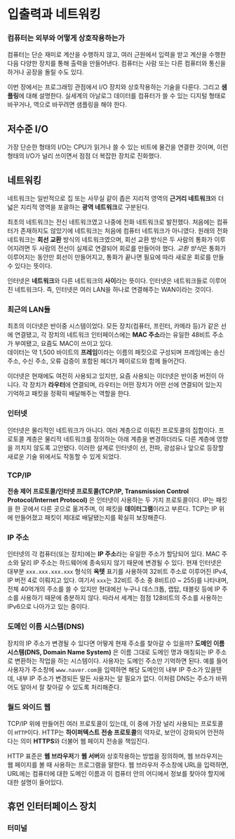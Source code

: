 # 입출력과 네트워킹
### 컴퓨터는 외부와 어떻게 상호작용하는가
컴퓨터는 단순 재미로 계산을 수행하지 않고, 여러 근원에서 입력을 받고 계산을 수행한 다음 다양한 장치를 통해 출력을 만들어낸다.
컴퓨터는 사람 또는 다른 컴퓨터와 통신을 하거나 공장을 돌릴 수도 있다. 

이번 장에서는 프로그래밍 관점에서 I/O 장치와 상호작용하는 기술을 다룬다.
그리고 **샘플링**에 대해 설명한다. 실세계의 아날로그 데이터를 컴퓨터가 쓸 수 있는 디지털 형태로 바꾸거나, 역으로 바꾸려면 샘플링을 해야 한다.

## 저수준 I/O
가장 단순한 형태의 I/O는 CPU가 읽거나 쓸 수 있는 비트에 물건을 연결한 것이며, 이런 형태의 I/O가 널리 쓰이면서 점점 더 복잡한 장치로 진화했다.

## 네트워킹
네트워크는 일반적으로 집 또는 사무실 같이 좁은 지리적 영역의 **근거리 네트워크**와 더 넓은 지리적 영역을 포괄하는 **광역 네트워크**로 구분된다.

최초의 네트워크는 전신 네트워크였고 나중에 전화 네트워크로 발전했다.
처음에는 컴퓨터가 존재하지도 않았기에 네트워크는 처음에 컴퓨터 네트워크가 아니였다.
원래의 전화 네트워크는 **회선 교환** 방식의 네트워크였으며, 회선 교환 방식은 두 사람의 통화가 이루어지려면 두 사람의 전선이 실제로 연결되어 회로를 만들어야 했다.
*교환 방식*은 통화가 이루어지는 동안만 회선이 만들어지고, 통화가 끝나면 필요에 따라 새로운 회로를 만들 수 있다는 뜻이다.

인터넷은 **네트워크**와 다른 네트워크의 **사이**라는 뜻이다. 인터넷은 네트워크들로 이루어진 네트워크다. 즉, 인터넷은 여러 LAN을 하나로 연결해주는 WAN이라는 것이다.

### 최근의 LAN들
최초의 이더넷은 반이중 시스템이었다.
모든 장치(컴퓨터, 프린터, 카메라 등)가 같은 선에 연결됐고, 각 장치의 네트워크 인터페이스에는 **MAC 주소**라는 유일한 48비트 주소가 부여됐고, 요즘도 MAC이 쓰이고 있다.  
데이터는 약 1,500 바이트의 **프레임**이라는 이름의 패킷으로 구성되며 프레임에는 송신 주소, 수신 주소, 오류 검증이 포함된 헤더가 페이로드와 함께 들어간다.

이더넷은 현재에도 여전히 사용되고 있지만, 요즘 사용되는 이더넷은 반이중 버전이 아니다.
각 장치가 **라우터**에 연결되며, 라우터는 어떤 장치가 어떤 선에 연결되어 있는지 기억하고 패킷을 정확히 배달해주는 역할을 한다.

### 인터넷
인터넷은 물리적인 네트워크가 아니다. 여러 계층으로 이뤄진 프로토콜의 집합이다.
프로토콜 계층은 물리적 네트워크를 정의하는 아래 계층을 변경하더라도 다른 계층에 영향을 끼치지 않도록 고안됐다.
이러한 설계로 인터넷이 선, 전파, 광섬유나 앞으로 등장할 새로운 기술 위에서도 작동할 수 있게 되었다. 

### TCP/IP
**전송 제어 프로토콜/인터넷 프로토콜(TCP/IP, Transmission Control Protocol/Internet Protocol)** 은 인터넷이 사용하는 두 가지 프로토콜이다.
IP는 패킷을 한 곳에서 다른 곳으로 옮겨주며, 이 패킷을 **데이터그램**이라고 부른다. TCP는 IP 위에 만들어졌고 패킷이 제대로 배달됐는지를 확실히 보장해준다.

### IP 주소
인터넷의 각 컴퓨터(또는 장치)에는 **IP 주소**라는 유일한 주소가 할당되어 있다.
MAC 주소와 달리 IP 주소는 하드웨어에 종속되지 않기 때문에 변경될 수 있다.
현재 인터넷은 대부분 `xxx.xxx.xxx.xxx` 형식의 **옥텟** 표기를 사용하여 32비트 주소로 이루어진 IPv4, IP 버전 4로 이뤄지고 있다.
여기서 `xxx`는 32비트 주소 중 8비트(0 ~ 255)를 나타내며, 전체 40억개의 주소를 쓸 수 있지만 현대에선 누구나 데스크톱, 랩탑, 태블릿 등에 IP 주소를 사용하기 때문에 충분하지 않다.
따라서 세계는 점점 128비트의 주소를 사용하는 IPv6으로 나아가고 있는 중이다.

### 도메인 이름 시스템(DNS)
장치의 IP 주소가 변경될 수 있다면 어떻게 현재 주소를 찾아갈 수 있을까?
**도메인 이름 시스템(DNS, Domain Name System)** 은 이름 그대로 도메인 명과 매칭되는 IP 주소로 변환하는 작업을 하는 시스템이다.
사용자는 도메인 주소만 기억하면 된다.
예를 들어 사용자가 주소창에 `www.naver.com`을 입력하면 해당 도메인의 내부 IP 주소가 있을텐데, 내부 IP 주소가 변경되든 말든 사용자는 알 필요가 없다.
이처럼 DNS는 주소가 바뀌어도 알아서 잘 찾아갈 수 있도록 처리해준다.

### 월드 와이드 웹
TCP/IP 위에 만들어진 여러 프로토콜이 있는데, 이 중에 가장 널리 사용되는 프로토콜이 `HTTP`이다.
HTTP는 **하이퍼텍스트 전송 프로토콜**의 약자로, 보안이 강화되어 안전하다는 의미 **HTTPS**와 더불어 웹 페이지 전송을 책임진다.

HTTP 표준은 **웹 브라우저**가 **웹 서버**와 상호작용하는 방법을 정의하며, 웹 브라우저는 웹 페이지를 볼 때 사용하는 프로그램을 말한다.
웹 브라우저 주소창에 URL을 입력하면, URL에는 컴퓨터에 대한 도메인 이름과 이 컴퓨터 안의 어디에서 정보를 찾아야 할지에 대한 설명이 들어있다.

## 휴먼 인터터페이스 장치
### 터미널
